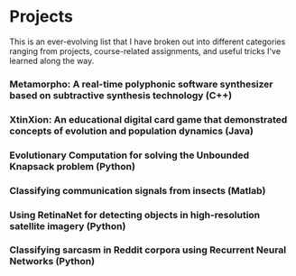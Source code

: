 # Projects
This is an ever-evolving list that I have broken out into different categories ranging from projects, course-related assignments, and useful tricks I've learned along the way. 

### Metamorpho: A real-time polyphonic software synthesizer based on subtractive synthesis technology (C++)
### XtinXion: An educational digital card game that demonstrated concepts of evolution and population dynamics (Java)
### Evolutionary Computation for solving the Unbounded Knapsack problem (Python)
### Classifying communication signals from insects (Matlab)
### Using RetinaNet for detecting objects in high-resolution satellite imagery (Python)
### Classifying sarcasm in Reddit corpora using Recurrent Neural Networks (Python)
